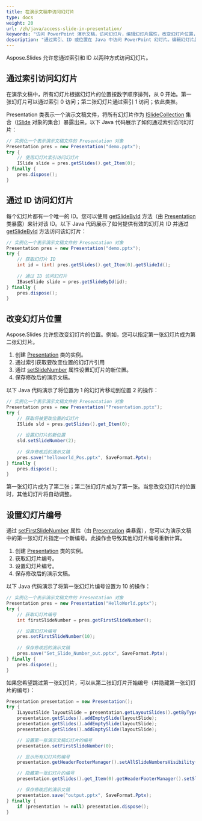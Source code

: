 ```yaml
---
title: 在演示文稿中访问幻灯片
type: docs
weight: 20
url: /zh/java/access-slide-in-presentation/
keywords: "访问 PowerPoint 演示文稿，访问幻灯片，编辑幻灯片属性，改变幻灯片位置，设置幻灯片编号，索引，ID，位置 Java，Aspose.Slides"
description: "通过索引、ID 或位置在 Java 中访问 PowerPoint 幻灯片。编辑幻灯片属性"
---
```


Aspose.Slides 允许您通过索引和 ID 以两种方式访问幻灯片。

## **通过索引访问幻灯片**

在演示文稿中，所有幻灯片根据幻灯片的位置按数字顺序排列，从 0 开始。第一张幻灯片可以通过索引 0 访问；第二张幻灯片通过索引 1 访问；依此类推。

Presentation 类表示一个演示文稿文件，将所有幻灯片作为 [ISlideCollection](https://reference.aspose.com/slides/java/com.aspose.slides/islidecollection/) 集合（[ISlide](https://reference.aspose.com/slides/java/com.aspose.slides/islide/) 对象的集合）暴露出来。以下 Java 代码展示了如何通过索引访问幻灯片： 

```java
// 实例化一个表示演示文稿文件的 Presentation 对象
Presentation pres = new Presentation("demo.pptx");
try {
    // 使用幻灯片索引访问幻灯片
    ISlide slide = pres.getSlides().get_Item(0);
} finally {
    pres.dispose();
}
```

## **通过 ID 访问幻灯片**

每个幻灯片都有一个唯一的 ID。您可以使用 [getSlideById](https://reference.aspose.com/slides/java/com.aspose.slides/presentation/#getSlideById-long-) 方法（由 [Presentation](https://reference.aspose.com/slides/java/com.aspose.slides/presentation/) 类暴露）来针对该 ID。以下 Java 代码展示了如何提供有效的幻灯片 ID 并通过 [getSlideById](https://reference.aspose.com/slides/java/com.aspose.slides/presentation/#getSlideById-long-) 方法访问该幻灯片：

```java
// 实例化一个表示演示文稿文件的 Presentation 对象
Presentation pres = new Presentation("demo.pptx");
try {
    // 获取幻灯片 ID
    int id = (int) pres.getSlides().get_Item(0).getSlideId();
    
    // 通过 ID 访问幻灯片
    IBaseSlide slide = pres.getSlideById(id);
} finally {
    pres.dispose();
}
```

## **改变幻灯片位置**

Aspose.Slides 允许您改变幻灯片的位置。例如，您可以指定第一张幻灯片成为第二张幻灯片。

1. 创建 [Presentation](https://reference.aspose.com/slides/java/com.aspose.slides/presentation/) 类的实例。
1. 通过索引获取要改变位置的幻灯片引用
1. 通过 [setSlideNumber](https://reference.aspose.com/slides/java/com.aspose.slides/islide/#setSlideNumber-int-) 属性设置幻灯片的新位置。 
1. 保存修改后的演示文稿。

以下 Java 代码演示了将位置为 1 的幻灯片移动到位置 2 的操作： 

```java
// 实例化一个表示演示文稿文件的 Presentation 对象
Presentation pres = new Presentation("Presentation.pptx");
try {
    // 获取将被更改位置的幻灯片
    ISlide sld = pres.getSlides().get_Item(0);
    
    // 设置幻灯片的新位置
    sld.setSlideNumber(2);
    
    // 保存修改后的演示文稿
    pres.save("helloworld_Pos.pptx", SaveFormat.Pptx);
} finally {
    pres.dispose();
}
```

第一张幻灯片成为了第二张；第二张幻灯片成为了第一张。当您改变幻灯片的位置时，其他幻灯片将自动调整。

## **设置幻灯片编号**

通过 [setFirstSlideNumber](https://reference.aspose.com/slides/java/com.aspose.slides/presentation/#setFirstSlideNumber-int-) 属性（由 [Presentation](https://reference.aspose.com/slides/java/com.aspose.slides/presentation/) 类暴露），您可以为演示文稿中的第一张幻灯片指定一个新编号。此操作会导致其他幻灯片编号重新计算。

1. 创建 [Presentation](https://reference.aspose.com/slides/java/com.aspose.slides/presentation/) 类的实例。
1. 获取幻灯片编号。
1. 设置幻灯片编号。
1. 保存修改后的演示文稿。

以下 Java 代码演示了将第一张幻灯片编号设置为 10 的操作： 

```java
// 实例化一个表示演示文稿文件的 Presentation 对象
Presentation pres = new Presentation("HelloWorld.pptx");
try {
    // 获取幻灯片编号
    int firstSlideNumber = pres.getFirstSlideNumber();

    // 设置幻灯片编号
    pres.setFirstSlideNumber(10);
	
    // 保存修改后的演示文稿
    pres.save("Set_Slide_Number_out.pptx", SaveFormat.Pptx);
} finally {
    pres.dispose();
}
```

如果您希望跳过第一张幻灯片，可以从第二张幻灯片开始编号（并隐藏第一张幻灯片的编号）：

```java
Presentation presentation = new Presentation();
try {
    ILayoutSlide layoutSlide = presentation.getLayoutSlides().getByType(SlideLayoutType.Blank);
    presentation.getSlides().addEmptySlide(layoutSlide);
    presentation.getSlides().addEmptySlide(layoutSlide);
    presentation.getSlides().addEmptySlide(layoutSlide);

    // 设置第一张演示文稿幻灯片的编号
    presentation.setFirstSlideNumber(0);

    // 显示所有幻灯片的编号
    presentation.getHeaderFooterManager().setAllSlideNumbersVisibility(true);

    // 隐藏第一张幻灯片的编号
    presentation.getSlides().get_Item(0).getHeaderFooterManager().setSlideNumberVisibility(false);

    // 保存修改后的演示文稿
    presentation.save("output.pptx", SaveFormat.Pptx);
} finally {
    if (presentation != null) presentation.dispose();
}
```